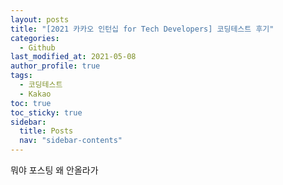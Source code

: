 ```yaml
---
layout: posts
title: "[2021 카카오 인턴십 for Tech Developers] 코딩테스트 후기"
categories:
  - Github
last_modified_at: 2021-05-08
author_profile: true
tags:
  - 코딩테스트
  - Kakao
toc: true
toc_sticky: true
sidebar:
  title: Posts
  nav: "sidebar-contents"
---
```


뭐야 포스팅 왜 안올라가